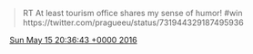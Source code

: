 > RT At least tourism office shares my sense of humor\! \#win https://twitter\.com/pragueeu/status/731944329187495936

<img src="../../media/tweet.ico" width="12" /> [Sun May 15 20:36:43 +0000 2016](https://twitter.com/DromerDenker/status/731946433193103361)